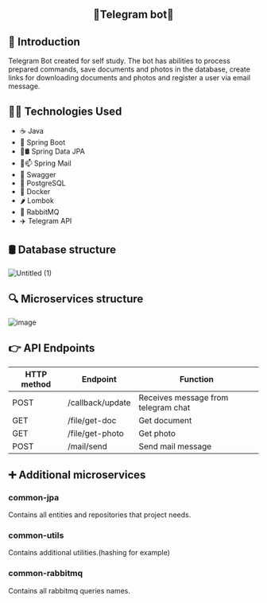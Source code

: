 <h2 align="center">🤖Telegram bot🤖</h2>

## 👋 Introduction
Telegram Bot created for self study. The bot has abilities to process prepared commands, save documents and photos in the database, create links for downloading documents and photos and register a user via email message.
## 👩‍💻 Technologies Used
* ☕ Java
* 🌱 Spring Boot
* 🌱🛢️ Spring Data JPA
* 🌱📫 Spring Mail
* 📰 Swagger
* 🐘 PostgreSQL
* 🐋 Docker
* 🌶️ Lombok
* 🐰 RabbitMQ
* ✈️ Telegram API

## 🛢️ Database structure
![Untitled (1)](https://github.com/Omest982/Bot-practice-normal/assets/93486447/6693f6e9-4143-4cf5-8c75-e981a3a90e62)

## 🔍 Microservices structure
![image](https://github.com/Omest982/Bot-practice-normal/assets/93486447/8437f952-507f-4551-818c-f29e6437cc3b)


## 👉 API Endpoints

| HTTP method | Endpoint         | Function                            |
| ----------- | ---------------- | ----------------------------------- |
| POST        | /callback/update | Receives message from telegram chat |
| GET         | /file/get-doc    | Get document                        |
| GET         | /file/get-photo  | Get photo                           |
| POST        | /mail/send       | Send mail message                   |


## ➕ Additional microservices

### common-jpa
Contains all entities and repositories that project needs. 

### common-utils 
Contains additional utilities.(hashing for example)

### common-rabbitmq
Contains all rabbitmq queries names.
